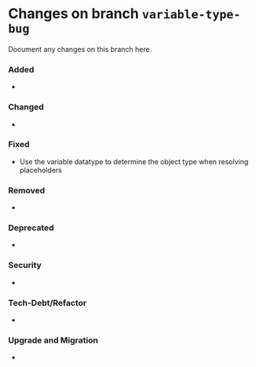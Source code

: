 # Changes on branch `variable-type-bug`
Document any changes on this branch here.
### Added
- 

### Changed
- 

### Fixed
- Use the variable datatype to determine the object type when resolving placeholders

### Removed
- 

### Deprecated
- 

### Security
- 

### Tech-Debt/Refactor
- 

### Upgrade and Migration
- 
